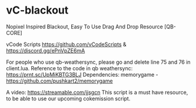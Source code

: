# vC-blackout
Nopixel Inspired Blackout, Easy To Use Drag And Drop Resource [QB-CORE]

vCode Scripts https://github.com/vCodeScripts & https://discord.gg/ePnVpZE6mA

For people who use qb-weathersync, please go and delete line 75 and 76 in client.lua.
Reference to the code in qb weathersync: https://prnt.sc/UpMiKBTG3BLJ
Dependencies: memorygame - https://github.com/pushkart2/memorygame

A video: https://streamable.com/jjsgcn
This script is a must have resource, to be able to use our upcoming cokemission script.
